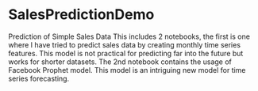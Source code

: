 # SalesPredictionDemo
Prediction of Simple Sales Data
This includes 2 notebooks, the first is one where I have tried to predict sales data by creating monthly time series features. 
This model is not practical for predicting far into the future but works for shorter datasets.
The 2nd notebook contains the usage of Facebook Prophet model. This model is an intriguing new model for time series forecasting. 
